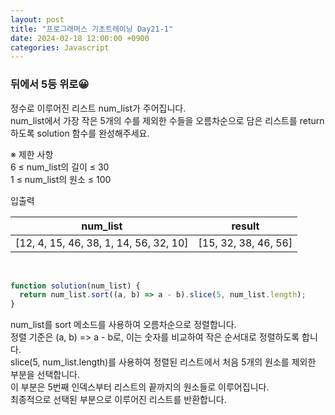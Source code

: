 ```yaml
---
layout: post
title: "프로그래머스 기초트레이닝 Day21-1"
date: 2024-02-18 12:00:00 +0900
categories: Javascript
---
```


### 뒤에서 5등 위로😀

정수로 이루어진 리스트 num_list가 주어집니다.<br>
num_list에서 가장 작은 5개의 수를 제외한 수들을 오름차순으로 담은 리스트를 return하도록 solution 함수를 완성해주세요.<br>

※ 제한 사항<br>
6 ≤ num_list의 길이 ≤ 30<br>
1 ≤ num_list의 원소 ≤ 100<br>

입출력 <br>

|                num_list                |        result        |
| :------------------------------------: | :------------------: |
| [12, 4, 15, 46, 38, 1, 14, 56, 32, 10] | [15, 32, 38, 46, 56] |

<br>

```javascript
function solution(num_list) {
  return num_list.sort((a, b) => a - b).slice(5, num_list.length);
}
```

num_list를 sort 메소드를 사용하여 오름차순으로 정렬합니다.<br>
정렬 기준은 (a, b) => a - b로, 이는 숫자를 비교하여 작은 순서대로 정렬하도록 합니다.<br>
slice(5, num_list.length)를 사용하여 정렬된 리스트에서 처음 5개의 원소를 제외한 부분을 선택합니다.<br>
이 부분은 5번째 인덱스부터 리스트의 끝까지의 원소들로 이루어집니다.<br>
최종적으로 선택된 부분으로 이루어진 리스트를 반환합니다.<br>
